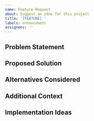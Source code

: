 ```yaml
---
name: Feature Request
about: Suggest an idea for this project
title: '[FEATURE] '
labels: enhancement
assignees: ''
---
```


## Problem Statement
<!-- Is your feature request related to a problem? Please describe -->

## Proposed Solution
<!-- A clear and concise description of what you want to happen -->

## Alternatives Considered
<!-- A clear and concise description of any alternative solutions or features you've considered -->

## Additional Context
<!-- Add any other context or screenshots about the feature request here -->

## Implementation Ideas
<!-- Optional: If you have specific ideas about how to implement this feature -->